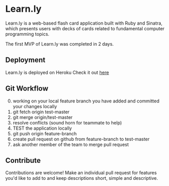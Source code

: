 # Learn.ly

Learn.ly is  a web-based flash card application built with Ruby and Sinatra, which presents users with decks of cards related to fundamental computer programming topics.

The first MVP of Learn.ly was completed in 2 days.

## Deployment

Learn.ly is deployed on Heroku
Check it out [here](http://hidden-eyrie-65048.herokuapp.com/)

## Git Workflow

0. working on your local feature branch you have added and committed your changes locally
1. git fetch origin test-master
2. git merge origin/test-master
3. resolve conflicts (sound horn for teammate to help)
4. TEST the application locally
5. git push origin feature-branch
6. create pull request on github from feature-branch to test-master
7. ask another member of the team to merge pull request


## Contribute

Contributions are welcome! Make an individual pull request for features you'd like to add to and keep descriptions short, simple and descriptive. 